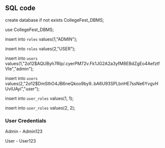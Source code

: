 ## SQL code
create database if not exists CollegeFest_DBMS;

use CollegeFest_DBMS;

insert into `roles` values(1,"ADMIN");

insert into `roles` values(2,"USER");

insert into `users` values(1,"$2a$12$AQUByh7Rlp/.cyerPM72v.Fk1JG2A2a3yfM8EBdZgEo4AefztfVIe","admin");

insert into `users` values(2,"$2a$12$DmSIhO4JB6neQkoo9by9..bA6U93SPLbnHE7ssNe6YvgvHUvlUAyi","user");

insert into `user_roles` values(1, 1);

insert into `user_roles` values(2, 2);


### User Credentials

Admin - Admin123

User - User123
